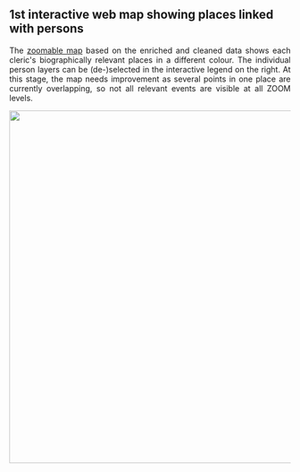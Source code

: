 <h2>1st interactive web map showing places linked with persons</h2>

<p align="justify">The <a href="https://ieg-dhr.github.io/DigiKAR_Projektseminar/qgis2web_Domherren_v3/#4/51.08/2.07)">zoomable map</a> based on the enriched and cleaned data shows each cleric's biographically relevant places in a different colour. The individual person layers can be (de-)selected in the interactive legend on the right. At this stage, the map needs improvement as several points in one place are currently overlapping, so not all relevant events are visible at all ZOOM levels.</p>

<a href="https://ieg-dhr.github.io/DigiKAR_Projektseminar/qgis2web_Domherren_v3/#4/51.08/2.07"><img src="./images/Domherren_v3_map-screenshot.png" width="630px" padding="10px" align="center"/></a>
